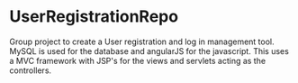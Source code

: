 UserRegistrationRepo
====================
Group project to create a User registration and log in management tool.  MySQL is used for the database and
angularJS for the javascript.  This uses a MVC framework with JSP's for the views and servlets acting as the controllers.
